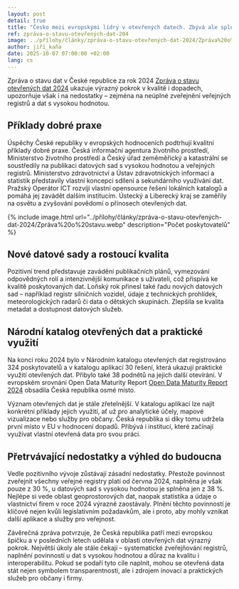 ```yaml
---
layout: post
detail: true
title: "Česko mezi evropskými lídry v otevřených datech. Zbývá ale splnit klíčové povinnosti"
ref: zpráva-o-stavu-otevřených-dat-204
image: ../přílohy/články/zpráva-o-stavu-otevřených-dat-2024/Zpráva%20o%20stavu.webp
author: jiří_kaňa
date: 2025-10-07 07:00:00 +02:00
lang: cs
---
```

Zpráva o stavu dat v České republice za rok 2024 [Zpráva o stavu otevřených dat 2024] ukazuje výrazný pokrok v kvalitě i dopadech, upozorňuje však i na nedostatky – zejména na neúplné zveřejnění veřejných registrů a dat s vysokou hodnotou.
<!--more-->

## Příklady dobré praxe

Úspěchy České republiky v evropských hodnoceních podtrhují kvalitní příklady dobré praxe. 
Česká informační agentura životního prostředí, Ministerstvo životního prostředí a Český úřad zeměměřický a katastrální se soustředily na publikaci datových sad s vysokou hodnotou a veřejných registrů. 
Ministerstvo zdravotnictví a Ústav zdravotnických informací a statistik představily vlastní koncepci sdílení a sekundárního využívání dat. 
Pražský Operátor ICT rozvíjí vlastní opensource řešení lokálních katalogů a pomáhá jej zavádět dalším institucím. 
Ústecký a Liberecký kraj se zaměřily na osvětu a zvyšování povědomí o přínosech otevřených dat.

{% include image.html url="../přílohy/články/zpráva-o-stavu-otevřených-dat-2024/Zpráva%20o%20stavu.webp" description="Počet poskytovatelů" %}

## Nové datové sady a rostoucí kvalita

Pozitivní trend představuje zavádění publikačních plánů, vymezování odpovědných rolí a intenzivnější komunikace s uživateli, což přispívá ke kvalitě poskytovaných dat. 
Loňský rok přinesl také řadu nových datových sad – například registr silničních vozidel, údaje z technických prohlídek, meteorologických radarů či data o dětských skupinách. 
Zlepšila se kvalita metadat a dostupnost datových služeb. 

## Národní katalog otevřených dat a praktické využití

Na konci roku 2024 bylo v Národním katalogu otevřených dat registrováno 324 poskytovatelů a v katalogu aplikací 30 řešení, která ukazují praktické využití otevřených dat. 
Přibylo také 38 podnětů na jejich další otevírání. 
V evropském srovnání Open Data Maturity Report [Open Data Maturity Report 2024] obsadila Česká republika osmé místo.

Význam otevřených dat je stále zřetelnější. 
V katalogu aplikací lze najít konkrétní příklady jejich využití, ať už pro analytické účely, mapové vizualizace nebo služby pro občany. 
Česká republika si díky tomu udržela první místo v EU v hodnocení dopadů. 
Přibývá i institucí, které začínají využívat vlastní otevřená data pro svou práci.

## Přetrvávající nedostatky a výhled do budoucna

Vedle pozitivního vývoje zůstávají zásadní nedostatky. 
Přestože povinnost zveřejnit všechny veřejné registry platí od června 2024, naplněna je však pouze z 30 %, u datových sad s vysokou hodnotou je splněna jen z 38 %. 
Nejlépe si vede oblast geoprostorových dat, naopak statistika a údaje o vlastnictví firem v roce 2024 výrazně zaostávaly. 
Plnění těchto povinností je klíčové nejen kvůli legislativním požadavkům, ale i proto, aby mohly vznikat další aplikace a služby pro veřejnost.

Závěrečná zpráva potvrzuje, že Česká republika patří mezi evropskou špičku a v posledních letech udělala v oblasti otevřených dat výrazný pokrok. 
Největší úkoly ale stále čekají – systematické zveřejňování registrů, naplnění povinností u dat s vysokou hodnotou a důraz na kvalitu i interoperabilitu. 
Pokud se podaří tyto cíle naplnit, mohou se otevřená data stát nejen symbolem transparentnosti, ale i zdrojem inovací a praktických služeb pro občany i firmy.


[Zpráva o stavu otevřených dat 2024]: /přílohy/výroční-zprávy/Zpráva%20o%20stavu%20otevřených%20dat%202024.pdf "Zpráva o stavu otevřených dat 2024"
[Open Data Maturity Report 2024]: https://data.europa.eu/en/publications/open-data-maturity/2024 "Open Data Maturity Report 2024"
